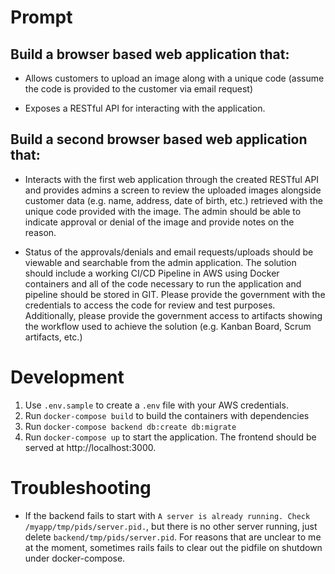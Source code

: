 # Prompt

## Build a browser based web application that:
* Allows customers to upload an image along with a unique code (assume the code is provided to the customer via email request)

* Exposes a RESTful API for interacting with the application.

## Build a second browser based web application that:

* Interacts with the first web application through the created RESTful API and provides admins a screen to review the uploaded images alongside customer data (e.g. name, address, date of birth, etc.) retrieved with the unique code provided with the image. The admin should be able to indicate approval or denial of the image and provide notes on the reason.

* Status of the approvals/denials and email requests/uploads should be viewable and searchable from the admin application.
The solution should include a working CI/CD Pipeline in AWS using Docker containers and all of the code necessary to run the application and pipeline should be stored in GIT. Please provide the government with the credentials to access the code for review and test purposes. Additionally, please provide the government access to artifacts showing the workflow used to achieve the solution (e.g. Kanban Board, Scrum artifacts, etc.)

# Development

1. Use `.env.sample` to create a `.env` file with your AWS credentials.
2. Run `docker-compose build` to build the containers with dependencies
3. Run `docker-compose backend db:create db:migrate`
4. Run `docker-compose up` to start the application.  The frontend should be served at http://localhost:3000.

# Troubleshooting

* If the backend fails to start with `A server is already running. Check /myapp/tmp/pids/server.pid.`, but there is no other server running, just delete `backend/tmp/pids/server.pid`. For reasons that are unclear to me at the moment, sometimes rails fails to clear out the pidfile on shutdown under docker-compose.
